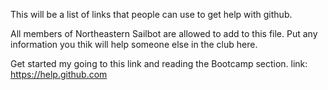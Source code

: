 This will be a list of links that people can use to get help with github.

All members of Northeastern Sailbot are allowed to add to this file. Put any information you thik will help someone else in the club here. 

Get started my going to this link and reading the Bootcamp section.
link: https://help.github.com